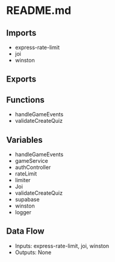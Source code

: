 # README.md

## Imports
- express-rate-limit
- joi
- winston

## Exports

## Functions
- handleGameEvents
- validateCreateQuiz

## Variables
- handleGameEvents
- gameService
- authController
- rateLimit
- limiter
- Joi
- validateCreateQuiz
- supabase
- winston
- logger

## Data Flow
- Inputs: express-rate-limit, joi, winston
- Outputs: None